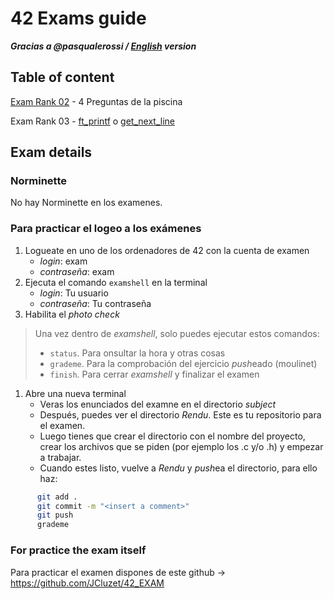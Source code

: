 # 42 Exams guide
***Gracias a @pasqualerossi / [English](README.md) version***
## Table of content
[Exam Rank 02](rank02/README.md) - 4 Preguntas de la piscina

Exam Rank 03 - [ft_printf](rank03/ft_printf/README.md) o [get_next_line](rank03/get_next_line/README.md)

## Exam details
### Norminette
No hay Norminette en los examenes.

### Para practicar el logeo a los exámenes
  1. Logueate en uno de los ordenadores de 42 con la cuenta de examen
     - *login*: exam
     - 	*contraseña*: exam
  2. Ejecuta el comando `examshell` en la terminal
     - *login*: Tu usuario
     - *contraseña*: Tu contraseña
  3. Habilita el *photo check*
>Una vez dentro de *examshell*, solo puedes ejecutar estos comandos:
>  - `status`. Para onsultar la hora y otras cosas
>  - `grademe`. Para la comprobación del ejercicio *push*eado (moulinet)
>  - `finish`. Para cerrar *examshell* y finalizar el examen
  1. Abre una nueva terminal
     - Veras los enunciados del examne en el directorio *subject*
     - Después, puedes ver el directorio *Rendu*. Este es tu repositorio para el examen.
     - Luego tienes que crear el directorio con el nombre del proyecto, crear los archivos que se piden (por ejemplo los .c y/o .h) y empezar a trabajar.
     - Cuando estes listo, vuelve a *Rendu* y *push*ea el directorio, para ello haz:
```bash
      git add .
      git commit -m "<insert a comment>"
      git push
      grademe
```

### For practice the exam itself
Para practicar el examen dispones de este github -> https://github.com/JCluzet/42_EXAM
